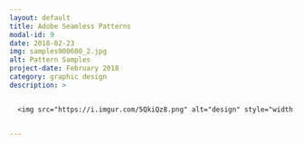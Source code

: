 ```yaml
---
layout: default
title: Adobe Seamless Patterns
modal-id: 9
date: 2018-02-23
img: samples900600_2.jpg
alt: Pattern Samples
project-date: February 2018
category: graphic design
description: >


  <img src="https://i.imgur.com/5QkiQz8.png" alt="design" style="width: 50%;"/>


---
```

